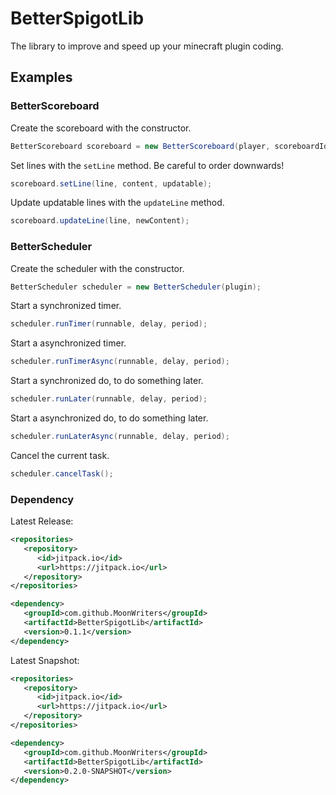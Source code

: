 # BetterSpigotLib

The library to improve and speed up your minecraft plugin coding.

## Examples

### BetterScoreboard

Create the scoreboard with the constructor.

```java
BetterScoreboard scoreboard = new BetterScoreboard(player, scoreboardId, displayName);
```

Set lines with the `setLine` method. Be careful to order downwards!

```java
scoreboard.setLine(line, content, updatable);
```

Update updatable lines with the `updateLine` method.

```java
scoreboard.updateLine(line, newContent);
```

### BetterScheduler

Create the scheduler with the constructor.

```java
BetterScheduler scheduler = new BetterScheduler(plugin);
```

Start a synchronized timer.

```java
scheduler.runTimer(runnable, delay, period);
```

Start a asynchronized timer.

```java
scheduler.runTimerAsync(runnable, delay, period);
```

Start a synchronized do, to do something later.

```java
scheduler.runLater(runnable, delay, period);
```

Start a asynchronized do, to do something later.

```java
scheduler.runLaterAsync(runnable, delay, period);
```

Cancel the current task.

```java
scheduler.cancelTask();
```

### Dependency

Latest Release:

```xml
<repositories>
   <repository>
      <id>jitpack.io</id>
      <url>https://jitpack.io</url>
   </repository>
</repositories>

<dependency>
   <groupId>com.github.MoonWriters</groupId>
   <artifactId>BetterSpigotLib</artifactId>
   <version>0.1.1</version>
</dependency>
```

Latest Snapshot:

```xml
<repositories>
   <repository>
      <id>jitpack.io</id>
      <url>https://jitpack.io</url>
   </repository>
</repositories>

<dependency>
   <groupId>com.github.MoonWriters</groupId>
   <artifactId>BetterSpigotLib</artifactId>
   <version>0.2.0-SNAPSHOT</version>
</dependency>
```
